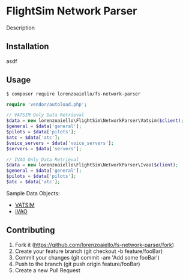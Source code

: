 # FlightSim Network Parser

Description

## Installation

asdf

## Usage

```
$ composer require lorenzoaiello/fs-network-parser
```

```php
require 'vendor/autoload.php';

// VATSIM Only Data Retrieval
$data = new lorenzoaiello\FlightSim\NetworkParser\Vatsim($client);
$general = $data['general'];
$pilots = $data['pilots'];
$atc = $data['atc'];
$voice_servers = $data['voice_servers'];
$servers = $data['servers'];

// IVAO Only Data Retrieval
$data = new lorenzoaiello\FlightSim\NetworkParser\Ivao($client);
$general = $data['general'];
$pilots = $data['pilots'];
$atc = $data['atc'];
```

Sample Data Objects:
- [VATSIM](docs/vatsim-sample-object.txt)
- [IVAO](docs/ivao-sample-object.txt)

## Contributing

1. Fork it (https://github.com/lorenzoaiello/fs-network-parser/fork)
2. Create your feature branch (git checkout -b feature/fooBar)
3. Commit your changes (git commit -am 'Add some fooBar')
4. Push to the branch (git push origin feature/fooBar)
5. Create a new Pull Request
